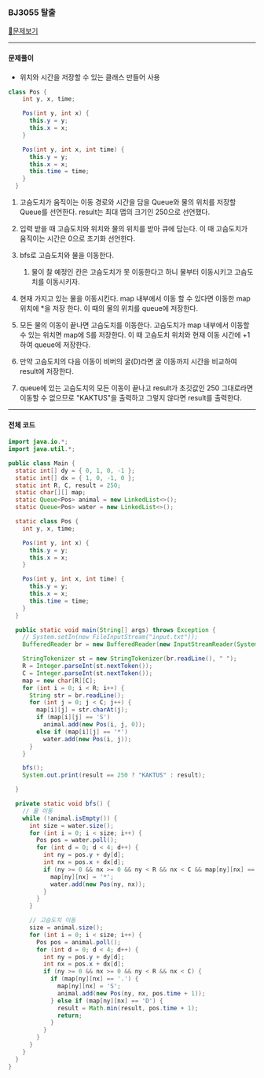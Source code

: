 ### BJ3055 탈출

[📁문제보기](https://www.acmicpc.net/problem/3055)

---

#### 문제풀이

- 위치와 시간을 저장할 수 있는 클래스 만들어 사용

```java
class Pos {
    int y, x, time;

    Pos(int y, int x) {
      this.y = y;
      this.x = x;
    }

    Pos(int y, int x, int time) {
      this.y = y;
      this.x = x;
      this.time = time;
    }
  }
```



1. 고슴도치가 움직이는 이동 경로와 시간을 담을 Queue와 물의 위치를 저장할 Queue를 선언한다. result는 최대 맵의 크기인 250으로 선언했다.
2. 입력 받을 때 고슴도치와 위치와 물의 위치를 받아 큐에 담는다. 이 때 고슴도치가 움직이는 시간은 0으로 초기화 선언한다.
3. bfs로 고슴도치와 물을 이동한다.
   1. 물이 찰 예정인 칸은 고슴도치가 못 이동한다고 하니 물부터 이동시키고 고슴도치를 이동시키자.

4. 현재 가지고 있는 물을 이동시킨다. map 내부에서 이동 할 수 있다면 이동한 map 위치에 *을 저장 한다. 이 때의 물의 위치를 queue에 저장한다.
5. 모든 물의 이동이 끝나면 고슴도치를 이동한다. 고슴도치가 map 내부에서 이동할 수 있는 위치면 map에 S를 저장한다. 이 때 고슴도치 위치와 현재 이동 시간에 +1하여 queue에 저장한다.
6. 만약 고슴도치의 다음 이동이 비버의 굴(D)라면 굴 이동까지 시간을 비교하여 result에 저장한다.
7. queue에 있는 고슴도치의 모든 이동이 끝나고 result가 초깃값인 250 그대로라면 이동할 수 없으므로 "KAKTUS"을 출력하고 그렇지 않다면 result를 출력한다.

---

#### 전체 코드

```java
import java.io.*;
import java.util.*;

public class Main {
  static int[] dy = { 0, 1, 0, -1 };
  static int[] dx = { 1, 0, -1, 0 };
  static int R, C, result = 250;
  static char[][] map;
  static Queue<Pos> animal = new LinkedList<>();
  static Queue<Pos> water = new LinkedList<>();

  static class Pos {
    int y, x, time;

    Pos(int y, int x) {
      this.y = y;
      this.x = x;
    }

    Pos(int y, int x, int time) {
      this.y = y;
      this.x = x;
      this.time = time;
    }
  }

  public static void main(String[] args) throws Exception {
    // System.setIn(new FileInputStream("input.txt"));
    BufferedReader br = new BufferedReader(new InputStreamReader(System.in));

    StringTokenizer st = new StringTokenizer(br.readLine(), " ");
    R = Integer.parseInt(st.nextToken());
    C = Integer.parseInt(st.nextToken());
    map = new char[R][C];
    for (int i = 0; i < R; i++) {
      String str = br.readLine();
      for (int j = 0; j < C; j++) {
        map[i][j] = str.charAt(j);
        if (map[i][j] == 'S')
          animal.add(new Pos(i, j, 0));
        else if (map[i][j] == '*')
          water.add(new Pos(i, j));
      }
    }

    bfs();
    System.out.print(result == 250 ? "KAKTUS" : result);

  }

  private static void bfs() {
    // 물 이동
    while (!animal.isEmpty()) {
      int size = water.size();
      for (int i = 0; i < size; i++) {
        Pos pos = water.poll();
        for (int d = 0; d < 4; d++) {
          int ny = pos.y + dy[d];
          int nx = pos.x + dx[d];
          if (ny >= 0 && nx >= 0 && ny < R && nx < C && map[ny][nx] == '.') {
            map[ny][nx] = '*';
            water.add(new Pos(ny, nx));
          }
        }
      }

      // 고슴도치 이동
      size = animal.size();
      for (int i = 0; i < size; i++) {
        Pos pos = animal.poll();
        for (int d = 0; d < 4; d++) {
          int ny = pos.y + dy[d];
          int nx = pos.x + dx[d];
          if (ny >= 0 && nx >= 0 && ny < R && nx < C) {
            if (map[ny][nx] == '.') {
              map[ny][nx] = 'S';
              animal.add(new Pos(ny, nx, pos.time + 1));
            } else if (map[ny][nx] == 'D') {
              result = Math.min(result, pos.time + 1);
              return;
            }
          }
        }
      }
    }
  }
}
```

